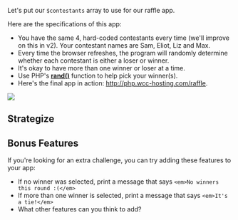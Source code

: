 Let's put our `$contestants` array to use for our raffle app.

Here are the specifications of this app:

* You have the same 4, hard-coded contestants every time (we'll improve on this in v2). Your contestant names are Sam, Eliot, Liz and Max.
* Every time the browser refreshes, the program will randomly determine whether each contestant is either a loser or winner.
* It's okay to have more than one winner or loser at a time.
* Use PHP's [__rand()__](http://us2.php.net/rand) function to help pick your winner(s).
* Here's the final app in action: <http://php.wcc-hosting.com/raffle>.

<img src='http://thewc.co.s3.amazonaws.com/challenges/php-raffle-v1-screenshots.png'>

## Strategize

<!-- Coin flip or roll the dice -->



## Bonus Features
If you're looking for an extra challenge, you can try adding these features to your app:

* If no winner was selected, print a message that says `<em>No winners this round :(</em>`
* If more than one winner is selected, print a message that says `<em>It's a tie!</em>`
* What other features can you think to add?

